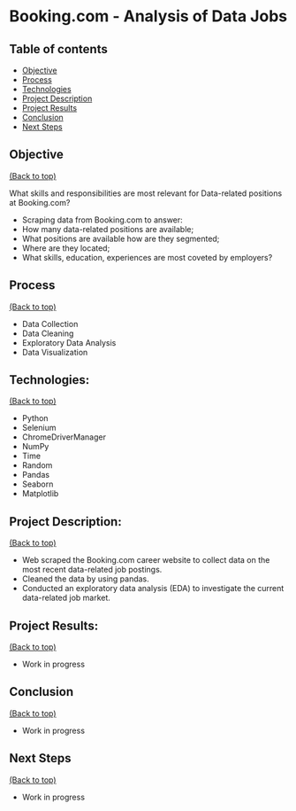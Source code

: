 # Booking.com - Analysis of Data Jobs

## Table of contents
- [Objective](#objective)
- [Process](#process)
- [Technologies](#technologies)
- [Project Description](#project-description)
- [Project Results](#project-results)
- [Conclusion](#conclusion)
- [Next Steps](#next-steps)


## Objective
[(Back to top)](#table-of-contents)

What skills and responsibilities are most relevant for Data-related positions at Booking.com?

+ Scraping data from Booking.com to answer:
+ How many data-related positions are available;
+ What positions are available how are they segmented;
+ Where are they located;
+ What skills, education, experiences are most coveted by employers?

## Process
[(Back to top)](#table-of-contents)
+ Data Collection
+ Data Cleaning
+ Exploratory Data Analysis
+ Data Visualization

## Technologies:
[(Back to top)](#table-of-contents)
+ Python
+ Selenium 
+ ChromeDriverManager
+ NumPy 
+ Time
+ Random 
+ Pandas 
+ Seaborn
+ Matplotlib

## Project Description:
[(Back to top)](#table-of-contents)

+ Web scraped the Booking.com career website to collect data on the most recent data-related job postings. 
+ Cleaned the data by using pandas. 
+ Conducted an exploratory data analysis (EDA) to investigate the current data-related job market. 

## Project Results:
[(Back to top)](#table-of-contents)
+ Work in progress

## Conclusion
[(Back to top)](#table-of-contents)
+ Work in progress

## Next Steps
[(Back to top)](#table-of-contents)
+ Work in progress
